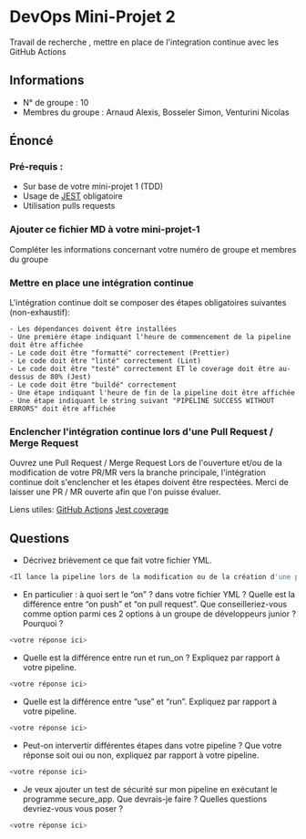 # DevOps Mini-Projet 2
Travail de recherche , mettre en place de l'integration continue avec les GitHub Actions

## Informations
- N° de groupe : 10
- Membres du groupe : Arnaud Alexis, Bosseler Simon, Venturini Nicolas


## Énoncé

### Pré-requis :
- Sur base de votre mini-projet 1 (TDD)
- Usage de [JEST](https://jestjs.io/docs/getting-started) obligatoire
- Utilisation pulls requests


### Ajouter ce fichier MD à votre mini-projet-1
Compléter les informations concernant votre numéro de groupe et membres du groupe

### Mettre en place une intégration continue
L'intégration continue doit se composer des étapes obligatoires suivantes (non-exhaustif):

    - Les dépendances doivent être installées
    - Une première étape indiquant l'heure de commencement de la pipeline doit être affichée
    - Le code doit être "formatté" correctement (Prettier)
    - Le code doit être "linté" correctement (Lint)
    - Le code doit être "testé" correctement ET le coverage doit être au-dessus de 80% (Jest)
    - Le code doit être "buildé" correctement
    - Une étape indiquant l'heure de fin de la pipeline doit être affichée
    - Une étape indiquant le string suivant "PIPELINE SUCCESS WITHOUT ERRORS" doit être affichée

### Enclencher l'intégration continue lors d'une Pull Request / Merge Request
Ouvrez une Pull Request / Merge Request 
Lors de l'ouverture et/ou de la modification de votre PR/MR vers la branche principale, l'intégration continue doit s'enclencher et les étapes doivent être respectées.
Merci de laisser une PR / MR ouverte afin que l'on puisse évaluer.


Liens utiles:
[GitHub Actions](https://docs.github.com/fr/actions)
[Jest coverage](https://www.valentinog.com/blog/jest-coverage/)

## Questions

- Décrivez brièvement ce que fait votre fichier YML.  
```bash
<Il lance la pipeline lors de la modification ou de la création d'une pull request ou d'une merge request (PR/MR)>
```
- En particulier : à quoi sert le “on” ? dans votre fichier YML ?  Quelle est la différence entre “on push” et “on pull request”. Que conseilleriez-vous comme option parmi ces 2 options à un groupe de développeurs junior ? Pourquoi ? 
```bash
<votre réponse ici>
```
- Quelle est la différence entre run et run_on ?  Expliquez par rapport à votre pipeline.  
```bash
<votre réponse ici>
```
- Quelle est la différence entre “use” et “run”. Expliquez par rapport à votre pipeline. 
```bash
<votre réponse ici>
```
- Peut-on intervertir différentes étapes dans votre pipeline ? Que votre réponse soit oui ou non, expliquez par rapport à votre pipeline. 
```bash
<votre réponse ici>
```
- Je veux ajouter un test de sécurité sur mon pipeline en exécutant le programme secure_app. Que devrais-je faire ?  Quelles questions devriez-vous vous poser ? 
```bash
<votre réponse ici>
```

